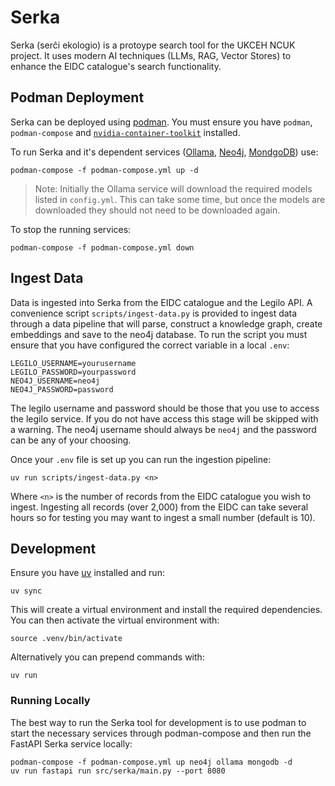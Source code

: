 # Serka
Serka (serĉi ekologio) is a protoype search tool for the UKCEH NCUK project. It uses modern AI techniques (LLMs, RAG, Vector Stores) to enhance the EIDC catalogue's search functionality.

## Podman Deployment
Serka can be deployed using [podman](https://podman.io/). You must ensure you have `podman`, `podman-compose` and [`nvidia-container-toolkit`](https://docs.nvidia.com/datacenter/cloud-native/container-toolkit/latest/index.html) installed.

To run Serka and it's dependent services ([Ollama](https://ollama.com/), [Neo4j](https://neo4j.com/), [MondgoDB](https://www.mongodb.com/)) use:
```
podman-compose -f podman-compose.yml up -d
```
> Note: Initially the Ollama service will download the required models listed in `config.yml`. This can take some time, but once the models are downloaded they should not need to be downloaded again.

To stop the running services:
```
podman-compose -f podman-compose.yml down
```

## Ingest Data
Data is ingested into Serka from the EIDC catalogue and the Legilo API. A convenience script `scripts/ingest-data.py` is provided to ingest data through a data pipeline that will parse, construct a knowledge graph, create embeddings and save to the neo4j database. To run the script you must ensure that you have configured the correct variable in a local `.env`:
```
LEGILO_USERNAME=yourusername
LEGILO_PASSWORD=yourpassword
NEO4J_USERNAME=neo4j
NEO4J_PASSWORD=password
```
The legilo username and password should be those that you use to access the legilo service. If you do not have access this stage will be skipped with a warning. The neo4j username should always be `neo4j` and the password can be any of your choosing.

Once your `.env` file is set up you can run the ingestion pipeline:
```
uv run scripts/ingest-data.py <n>
```
Where `<n>` is the number of records from the EIDC catalogue you wish to ingest. Ingesting all records (over 2,000) from the EIDC can take several hours so for testing you may want to ingest a small number (default is 10).

## Development
Ensure you have [uv](https://docs.astral.sh/uv/) installed and run:
```
uv sync
```
This will create a virtual environment and install the required dependencies. You can then activate the virtual environment with:
```
source .venv/bin/activate
```
Alternatively you can prepend commands with:
```
uv run
```

### Running Locally
The best way to run the Serka tool for development is to use podman to start the necessary services through podman-compose and then run the FastAPI Serka service locally:
```
podman-compose -f podman-compose.yml up neo4j ollama mongodb -d
uv run fastapi run src/serka/main.py --port 8080
```
